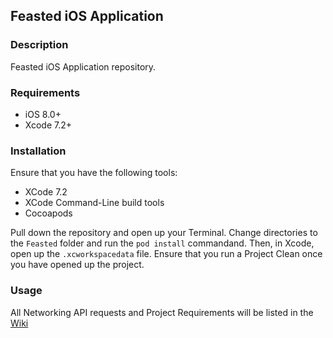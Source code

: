 ## Feasted iOS Application

### Description

Feasted iOS Application repository.

### Requirements
- iOS 8.0+
- Xcode 7.2+

### Installation

Ensure that you have the following tools:
- XCode 7.2
- XCode Command-Line build tools
- Cocoapods

Pull down the repository and open up your Terminal. Change directories to the ```Feasted``` folder and run the ```pod install``` commandand. Then, in Xcode, open up the ```.xcworkspacedata``` file. Ensure that you run a Project Clean once you have opened up the project.

### Usage

All Networking API requests and Project Requirements will be listed in the [Wiki](https://github.com/DinnerSolutions/ios-app/wiki)
